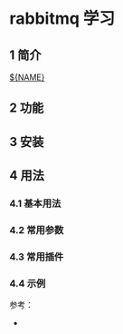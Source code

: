 # rabbitmq 学习

## 1 简介
[${NAME}]()
## 2 功能

## 3 安装

## 4 用法
### 4.1 基本用法
### 4.2 常用参数
### 4.3 常用插件
### 4.4 示例
参考：
* []()